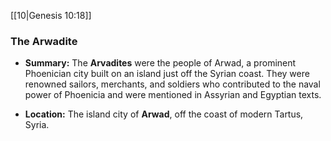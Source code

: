 [[10|Genesis 10:18]]

### The Arwadite

- **Summary:** The **Arvadites** were the people of Arwad, a prominent Phoenician city built on an island just off the Syrian coast. They were renowned sailors, merchants, and soldiers who contributed to the naval power of Phoenicia and were mentioned in Assyrian and Egyptian texts.
    
- **Location:** The island city of **Arwad**, off the coast of modern Tartus, Syria.